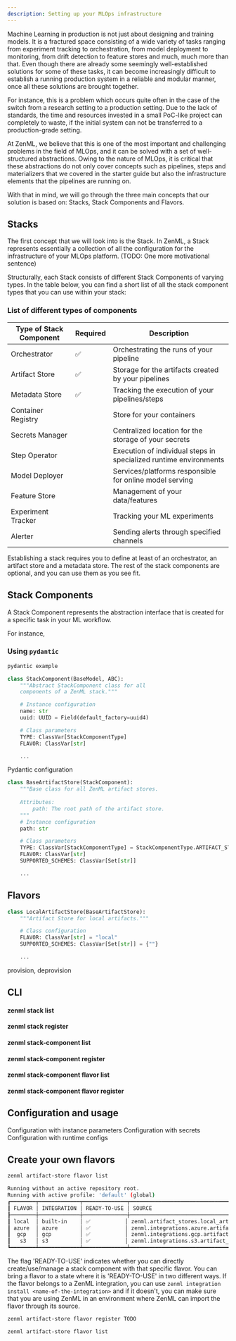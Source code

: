 ```yaml
---
description: Setting up your MLOps infrastructure
---
```


Machine Learning in production is not just about designing and training models. 
It is a fractured space consisting of a wide variety of tasks ranging from 
experiment tracking to orchestration, from model deployment to monitoring, 
from drift detection to feature stores and much, much more than that. Even 
though there are already some seemingly well-established solutions for some 
of these tasks, it can become increasingly difficult to establish a running 
production system in a reliable and modular manner, once all these solutions 
are brought together.

For instance, this is a problem which occurs quite often in the case of the 
switch from a research setting to a production setting. Due to the lack of 
standards, the time and resources invested in a small PoC-like project can 
completely to waste, if the initial system can not be transferred to a 
production-grade setting.

At ZenML, we believe that this is one of the most important and challenging 
problems in the field of MLOps, and it can be solved with a set of 
well-structured abstractions. Owing to the nature of MLOps, it is critical 
that these abstractions do not only cover concepts such as pipelines, steps and 
materializers that we covered in the starter guide but also the infrastructure 
elements that the pipelines are running on. 

With that in mind, we will go through the three main concepts that our solution 
is based on: Stacks, Stack Components and Flavors.

## Stacks

The first concept that we will look into is the Stack. In ZenML, a Stack 
represents essentially a collection of all the configuration for the 
infrastructure of your MLOps platform. (TODO: One more motivational sentence)

Structurally, each Stack consists of different Stack Components of varying types. 
In the table below, you can find a short list of all the stack component types 
that you can use within your stack:

### List of different types of components

| Type of Stack Component | Required | Description                                                       |
|-------------------------|----------|-------------------------------------------------------------------|
| Orchestrator            | ✅        | Orchestrating the runs of your pipeline                           |
| Artifact Store          | ✅        | Storage for the artifacts created by your pipelines               |
| Metadata Store          | ✅        | Tracking the execution of your pipelines/steps                    |
| Container Registry      |          | Store for your containers                                         |
| Secrets Manager         |          | Centralized location for the storage of your secrets              |
| Step Operator           |          | Execution of individual steps in specialized runtime environments |
| Model Deployer          |          | Services/platforms responsible for online model serving           |
| Feature Store           |          | Management of your data/features                                  |
| Experiment Tracker      |          | Tracking your ML experiments                                      |
| Alerter                 |          | Sending alerts through specified channels                         |

Establishing a stack requires you to define at least of an orchestrator, 
an artifact store and a metadata store. The rest of the stack components are 
optional, and you can use them as you see fit.

## Stack Components

A Stack Component represents the abstraction interface that is created for a 
specific task in your ML workflow.

For instance,
### Using `pydantic`

```python
pydantic example
```

```python
class StackComponent(BaseModel, ABC):
    """Abstract StackComponent class for all 
    components of a ZenML stack."""

    # Instance configuration
    name: str
    uuid: UUID = Field(default_factory=uuid4)

    # Class parameters
    TYPE: ClassVar[StackComponentType]
    FLAVOR: ClassVar[str]

    ...
```

Pydantic configuration

```python
class BaseArtifactStore(StackComponent):
    """Base class for all ZenML artifact stores.
    
    Attributes:
        path: The root path of the artifact store.
    """
    # Instance configuration
    path: str

    # Class parameters
    TYPE: ClassVar[StackComponentType] = StackComponentType.ARTIFACT_STORE
    FLAVOR: ClassVar[str]
    SUPPORTED_SCHEMES: ClassVar[Set[str]]

    ...
```

## Flavors

```python
class LocalArtifactStore(BaseArtifactStore):
    """Artifact Store for local artifacts."""

    # Class configuration
    FLAVOR: ClassVar[str] = "local"
    SUPPORTED_SCHEMES: ClassVar[Set[str]] = {""}

    ...
```

provision, deprovision

## CLI

#### zenml stack list
#### zenml stack register
#### zenml stack-component list
#### zenml stack-component register
#### zenml stack-component flavor list
#### zenml stack-component flavor register

## Configuration and usage

Configuration with instance parameters
Configuration with secrets
Configuration with runtime configs

## Create your own flavors

```bash
zenml artifact-store flavor list
```
```bash
Running without an active repository root.
Running with active profile: 'default' (global)
┏━━━━━━━━┯━━━━━━━━━━━━━┯━━━━━━━━━━━━━━┯━━━━━━━━━━━━━━━━━━━━━━━━━━━━━━━━━━━━━━━━━━━━━━━━━━━━━━━━━━━━━━━┓
┃ FLAVOR │ INTEGRATION │ READY-TO-USE │ SOURCE                                                        ┃
┠────────┼─────────────┼──────────────┼───────────────────────────────────────────────────────────────┨
┃ local  │ built-in    │ ✅           │ zenml.artifact_stores.local_artifact_store.LocalArtifactStore ┃
┃ azure  │ azure       │ ✅           │ zenml.integrations.azure.artifact_stores.AzureArtifactStore   ┃
┃  gcp   │ gcp         │ ✅           │ zenml.integrations.gcp.artifact_stores.GCSArtifactStore       ┃
┃   s3   │ s3          │ ✅           │ zenml.integrations.s3.artifact_stores.S3ArtifactStore         ┃
┗━━━━━━━━┷━━━━━━━━━━━━━┷━━━━━━━━━━━━━━┷━━━━━━━━━━━━━━━━━━━━━━━━━━━━━━━━━━━━━━━━━━━━━━━━━━━━━━━━━━━━━━━┛
```
The flag 'READY-TO-USE' indicates whether you can directly create/use/manage a 
stack component with that specific flavor. You can bring a flavor to a state 
where it is 'READY-TO-USE' in two different ways. If the flavor belongs to a 
ZenML integration, you can use `zenml integration install <name-of-the-integration>` 
and if it doesn't, you can make sure that you are using ZenML in an 
environment where ZenML can import the flavor through its source.

```bash
zenml artifact-store flavor register TODO
```

```bash
zenml artifact-store flavor list
```

